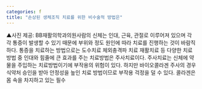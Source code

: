 ```yaml
---
categories: f
title: "손상된 생체조직 치료를 위한 비수술적 방법은"
---
```

▲사진 제공: BB재활의학과의원사람의 신체는 인대, 근육, 관절로 이루어져 있으며 각각 통증이 발생할 수 있기 때문에 부위와 정도 원인에 따라 치료를 진행하는 것이 바람직하다. 통증을 치료하는 방법으로는 도수치료 체외충격파 치료 재활치료 등 다양한 치료방법 중 인대와 힘줄에 큰 효과를 주는 치료방법은 주사치료이다. 주사치료는 신체에 약물을 주입하는 치료방법이기에 부작용의 위험이 있다. 하지만 바이오콜라겐 주사의 경우 식약처 승인을 받아 안정성을 높인 치료 방법이므로 부작용 걱정을 덜 수 있다. 콜라겐은 몸 속을 차지하고 있는 필수